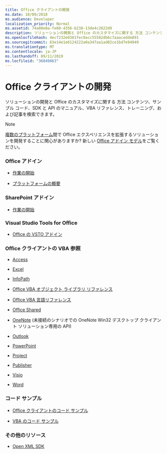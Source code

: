 ```yaml
---
title: Office クライアントの開発
ms.date: 10/09/2018
ms.audience: Developer
localization_priority: Normal
ms.assetid: 74a80e0a-fe60-4356-b238-13de4c2822d9
description: ソリューションの開発と Office のカスタマイズに関する 方法 コンテンツ、サンプル コード、SDK と API のマニュアル、VBA リファレンス、トレーニング、および記事を検索できます。
ms.openlocfilehash: 4ecf232e0381fec9acc55582db6c7aaacedde891
ms.sourcegitcommit: 63e14e1e6124222a0a347aa1ad02ce1bd7e94949
ms.translationtype: MT
ms.contentlocale: ja-JP
ms.lasthandoff: 09/11/2019
ms.locfileid: "36849863"
---
```

# <a name="office-client-development"></a>Office クライアントの開発

ソリューションの開発と Office のカスタマイズに関する 方法 コンテンツ、サンプル コード、SDK と API のマニュアル、VBA リファレンス、トレーニング、および記事を検索できます。
  
> [!NOTE]
> [複数のプラットフォーム](https://docs.microsoft.com/office/dev/add-ins/overview/office-add-in-availability)間で Office エクスペリエンスを拡張するソリューションを開発することに関心がありますか? 新しい [Office アドイン モデル](https://docs.microsoft.com/office/dev/add-ins/)をご覧ください。 

  
### <a name="office-add-ins"></a>Office アドイン
  
- [作業の開始](https://docs.microsoft.com/office/dev/add-ins/)
  
- [プラットフォームの概要](https://docs.microsoft.com/office/dev/add-ins/overview/office-add-ins)
  
### <a name="sharepoint-add-ins"></a>SharePoint アドイン
  
- [作業の開始](https://docs.microsoft.com/sharepoint/dev/sp-add-ins/sharepoint-add-ins)
  
### <a name="visual-studio-tools-for-office"></a>Visual Studio Tools for Office
  
- [Office の VSTO アドイン](https://docs.microsoft.com/visualstudio/vsto/create-vsto-add-ins-for-office-by-using-visual-studio?view=vs-2017)
  
### <a name="office-client-vba-references"></a>Office クライアントの VBA 参照
  
- [Access](access/access-home.md)
  
- [Excel](excel/excel-home.md)
  
- [InfoPath](infopath/infopath-home.md)
  
- [Office VBA オブジェクト ライブラリ リファレンス](https://docs.microsoft.com/office/vba/api/overview/library-reference)
  
- [Office VBA 言語リファレンス](https://docs.microsoft.com/office/vba/api/overview/language-reference)
  
- [Office Shared](shared/office-shared.md)
  
- [OneNote](onenote/onenote-home.md) (未接続のシナリオでの OneNote Win32 デスクトップ クライアント ソリューション専用の API) 
  
- [Outlook](outlook/outlook-home.md)
  
- [PowerPoint](powerpoint-home.md)
  
- [Project](project/project-home.md)
  
- [Publisher](publisher-home.md)
  
- [Visio](visio/visio-home.md)
  
- [Word](word/word-home.md)
  
### <a name="code-samples"></a>コード サンプル
  
- [Office クライアントのコード サンプル](https://developer.microsoft.com/office/gallery/?filterBy=Samples)
  
- [VBA のコード サンプル](https://code.msdn.microsoft.com/office/site/search?query=VBA&f%5B0%5D.Value=VBA&f%5B0%5D.Type=SearchText&ac=4)
  
### <a name="other-resources"></a>その他のリソース
  
- [Open XML SDK](https://docs.microsoft.com/office/open-xml/open-xml-sdk)
  

